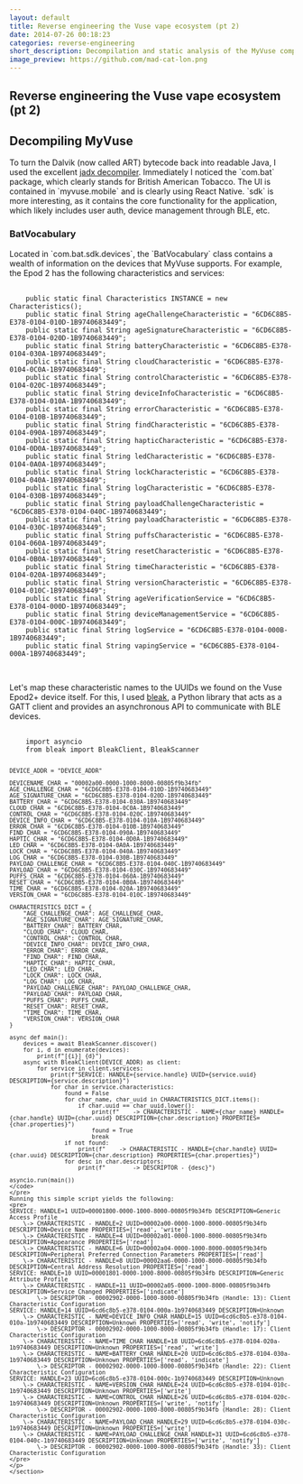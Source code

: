 ```yaml
---
layout: default
title: Reverse engineering the Vuse vape ecosystem (pt 2)
date: 2014-07-26 00:18:23
categories: reverse-engineering
short_description: Decompilation and static analysis of the MyVuse companion app and investigating BLE traffic with device.
image_preview: https://github.com/mad-cat-lon.png
---
```

<div>
    <section>
    <h1> Reverse engineering the Vuse vape ecosystem (pt 2) </h1>
    </section>
    <section>
    <h2> Decompiling MyVuse </h2>
    <o>To turn the Dalvik (now called ART) bytecode back into readable Java, I used the excellent <a href="https://github.com/skylot/jadx">jadx decompiler</a>. Immediately I noticed the `com.bat` package, which clearly stands for British American Tobacco. The UI is contained in `myvuse.mobile` and is clearly using React Native. `sdk` is more interesting, as it contains the core functionality for the application, which likely includes user auth, device management through BLE, etc. </p>
    <h3> BatVocabulary </h3>
    <p>
    Located in `com.bat.sdk.devices`, the `BatVocabulary` class contains a wealth of information on the devices that MyVuse supports. For example, the Epod 2 has the following characteristics and services:
    <pre>
    <code class="language-java">
    public static final Characteristics INSTANCE = new Characteristics();
    public static final String ageChallengeCharacteristic = "6CD6C8B5-E378-0104-010D-1B9740683449";
    public static final String ageSignatureCharacteristic = "6CD6C8B5-E378-0104-020D-1B9740683449";
    public static final String batteryCharacteristic = "6CD6C8B5-E378-0104-030A-1B9740683449";
    public static final String cloudCharacteristic = "6CD6C8B5-E378-0104-0C0A-1B9740683449";
    public static final String controlCharacteristic = "6CD6C8B5-E378-0104-020C-1B9740683449";
    public static final String deviceInfoCharacteristic = "6CD6C8B5-E378-0104-010A-1B9740683449";
    public static final String errorCharacteristic = "6CD6C8B5-E378-0104-010B-1B9740683449";
    public static final String findCharacteristic = "6CD6C8B5-E378-0104-090A-1B9740683449";
    public static final String hapticCharacteristic = "6CD6C8B5-E378-0104-0D0A-1B9740683449";
    public static final String ledCharacteristic = "6CD6C8B5-E378-0104-0A0A-1B9740683449";
    public static final String lockCharacteristic = "6CD6C8B5-E378-0104-040A-1B9740683449";
    public static final String logCharacteristic = "6CD6C8B5-E378-0104-030B-1B9740683449";
    public static final String payloadChallengeCharacteristic = "6CD6C8B5-E378-0104-040C-1B9740683449";
    public static final String payloadCharacteristic = "6CD6C8B5-E378-0104-030C-1B9740683449";
    public static final String puffsCharacteristic = "6CD6C8B5-E378-0104-060A-1B9740683449";
    public static final String resetCharacteristic = "6CD6C8B5-E378-0104-0B0A-1B9740683449";
    public static final String timeCharacteristic = "6CD6C8B5-E378-0104-020A-1B9740683449";
    public static final String versionCharacteristic = "6CD6C8B5-E378-0104-010C-1B9740683449";
    public static final String ageVerificationService = "6CD6C8B5-E378-0104-000D-1B9740683449";
    public static final String deviceManagementService = "6CD6C8B5-E378-0104-000C-1B9740683449";
    public static final String logService = "6CD6C8B5-E378-0104-000B-1B9740683449";
    public static final String vapingService = "6CD6C8B5-E378-0104-000A-1B9740683449";
    </code>
    </pre>
    Let's map these characteristic names to the UUIDs we found on the Vuse Epod2+ device itself. For this, I used <a href="https://pypi.org/project/bleak/">bleak</a>, a Python library that acts as a GATT client and provides an asynchronous API to communicate with BLE devices.
    <pre>
    <code class="language-python">
    import asyncio
    from bleak import BleakClient, BleakScanner

    DEVICE_ADDR = "DEVICE_ADDR"

    DEVICENAME_CHAR = "00002a00-0000-1000-8000-00805f9b34fb"
    AGE_CHALLENGE_CHAR = "6CD6C8B5-E378-0104-010D-1B9740683449"
    AGE_SIGNATURE_CHAR = "6CD6C8B5-E378-0104-020D-1B9740683449"
    BATTERY_CHAR = "6CD6C8B5-E378-0104-030A-1B9740683449"
    CLOUD_CHAR = "6CD6C8B5-E378-0104-0C0A-1B9740683449"
    CONTROL_CHAR = "6CD6C8B5-E378-0104-020C-1B9740683449"
    DEVICE_INFO_CHAR = "6CD6C8B5-E378-0104-010A-1B9740683449"
    ERROR_CHAR = "6CD6C8B5-E378-0104-010B-1B9740683449"
    FIND_CHAR = "6CD6C8B5-E378-0104-090A-1B9740683449"
    HAPTIC_CHAR = "6CD6C8B5-E378-0104-0D0A-1B9740683449"
    LED_CHAR = "6CD6C8B5-E378-0104-0A0A-1B9740683449"
    LOCK_CHAR = "6CD6C8B5-E378-0104-040A-1B9740683449"
    LOG_CHAR = "6CD6C8B5-E378-0104-030B-1B9740683449"
    PAYLOAD_CHALLENGE_CHAR = "6CD6C8B5-E378-0104-040C-1B9740683449"
    PAYLOAD_CHAR = "6CD6C8B5-E378-0104-030C-1B9740683449"
    PUFFS_CHAR = "6CD6C8B5-E378-0104-060A-1B9740683449"
    RESET_CHAR = "6CD6C8B5-E378-0104-0B0A-1B9740683449"
    TIME_CHAR = "6CD6C8B5-E378-0104-020A-1B9740683449"
    VERSION_CHAR = "6CD6C8B5-E378-0104-010C-1B9740683449"

    CHARACTERISTICS_DICT = {
        "AGE_CHALLENGE_CHAR": AGE_CHALLENGE_CHAR,
        "AGE_SIGNATURE_CHAR": AGE_SIGNATURE_CHAR,
        "BATTERY_CHAR": BATTERY_CHAR,
        "CLOUD_CHAR": CLOUD_CHAR,
        "CONTROL_CHAR": CONTROL_CHAR,
        "DEVICE_INFO_CHAR": DEVICE_INFO_CHAR,
        "ERROR_CHAR": ERROR_CHAR,
        "FIND_CHAR": FIND_CHAR,
        "HAPTIC_CHAR": HAPTIC_CHAR,
        "LED_CHAR": LED_CHAR,
        "LOCK_CHAR": LOCK_CHAR,
        "LOG_CHAR": LOG_CHAR,
        "PAYLOAD_CHALLENGE_CHAR": PAYLOAD_CHALLENGE_CHAR,
        "PAYLOAD_CHAR": PAYLOAD_CHAR,
        "PUFFS_CHAR": PUFFS_CHAR,
        "RESET_CHAR": RESET_CHAR,
        "TIME_CHAR": TIME_CHAR,
        "VERSION_CHAR": VERSION_CHAR
    }

    async def main():
        devices = await BleakScanner.discover()
        for i, d in enumerate(devices):
            print(f"[{i}] {d}")
        async with BleakClient(DEVICE_ADDR) as client:
            for service in client.services:
                print(f"SERVICE: HANDLE={service.handle} UUID={service.uuid} DESCRIPTION={service.description}")
                for char in service.characteristics:
                    found = False
                    for char_name, char_uuid in CHARACTERISTICS_DICT.items():
                        if char.uuid == char_uuid.lower():
                            print(f"    -> CHARACTERISTIC - NAME={char_name} HANDLE={char.handle} UUID={char.uuid} DESCRIPTION={char.description} PROPERTIES={char.properties}")
                            found = True
                            break
                    if not found:
                        print(f"    -> CHARACTERISTIC - HANDLE={char.handle} UUID={char.uuid} DESCRIPTION={char.description} PROPERTIES={char.properties}")
                    for desc in char.descriptors:
                        print(f"        -> DESCRIPTOR - {desc}")

    asyncio.run(main())
    </code>
    </pre>
    Running this simple script yields the following:
    <pre>
    SERVICE: HANDLE=1 UUID=00001800-0000-1000-8000-00805f9b34fb DESCRIPTION=Generic Access Profile
        \-> CHARACTERISTIC - HANDLE=2 UUID=00002a00-0000-1000-8000-00805f9b34fb DESCRIPTION=Device Name PROPERTIES=['read', 'write']
        \-> CHARACTERISTIC - HANDLE=4 UUID=00002a01-0000-1000-8000-00805f9b34fb DESCRIPTION=Appearance PROPERTIES=['read']
        \-> CHARACTERISTIC - HANDLE=6 UUID=00002a04-0000-1000-8000-00805f9b34fb DESCRIPTION=Peripheral Preferred Connection Parameters PROPERTIES=['read']
        \-> CHARACTERISTIC - HANDLE=8 UUID=00002aa6-0000-1000-8000-00805f9b34fb DESCRIPTION=Central Address Resolution PROPERTIES=['read']
    SERVICE: HANDLE=10 UUID=00001801-0000-1000-8000-00805f9b34fb DESCRIPTION=Generic Attribute Profile
        \-> CHARACTERISTIC - HANDLE=11 UUID=00002a05-0000-1000-8000-00805f9b34fb DESCRIPTION=Service Changed PROPERTIES=['indicate']
            \-> DESCRIPTOR - 00002902-0000-1000-8000-00805f9b34fb (Handle: 13): Client Characteristic Configuration
    SERVICE: HANDLE=14 UUID=6cd6c8b5-e378-0104-000a-1b9740683449 DESCRIPTION=Unknown
        \-> CHARACTERISTIC - NAME=DEVICE_INFO_CHAR HANDLE=15 UUID=6cd6c8b5-e378-0104-010a-1b9740683449 DESCRIPTION=Unknown PROPERTIES=['read', 'write', 'notify']
            \-> DESCRIPTOR - 00002902-0000-1000-8000-00805f9b34fb (Handle: 17): Client Characteristic Configuration
        \-> CHARACTERISTIC - NAME=TIME_CHAR HANDLE=18 UUID=6cd6c8b5-e378-0104-020a-1b9740683449 DESCRIPTION=Unknown PROPERTIES=['read', 'write']
        \-> CHARACTERISTIC - NAME=BATTERY_CHAR HANDLE=20 UUID=6cd6c8b5-e378-0104-030a-1b9740683449 DESCRIPTION=Unknown PROPERTIES=['read', 'indicate']
            \-> DESCRIPTOR - 00002902-0000-1000-8000-00805f9b34fb (Handle: 22): Client Characteristic Configuration
    SERVICE: HANDLE=23 UUID=6cd6c8b5-e378-0104-000c-1b9740683449 DESCRIPTION=Unknown
        \-> CHARACTERISTIC - NAME=VERSION_CHAR HANDLE=24 UUID=6cd6c8b5-e378-0104-010c-1b9740683449 DESCRIPTION=Unknown PROPERTIES=['write']
        \-> CHARACTERISTIC - NAME=CONTROL_CHAR HANDLE=26 UUID=6cd6c8b5-e378-0104-020c-1b9740683449 DESCRIPTION=Unknown PROPERTIES=['write', 'notify']
            \-> DESCRIPTOR - 00002902-0000-1000-8000-00805f9b34fb (Handle: 28): Client Characteristic Configuration
        \-> CHARACTERISTIC - NAME=PAYLOAD_CHAR HANDLE=29 UUID=6cd6c8b5-e378-0104-030c-1b9740683449 DESCRIPTION=Unknown PROPERTIES=['write']
        \-> CHARACTERISTIC - NAME=PAYLOAD_CHALLENGE_CHAR HANDLE=31 UUID=6cd6c8b5-e378-0104-040c-1b9740683449 DESCRIPTION=Unknown PROPERTIES=['write', 'notify']
            \-> DESCRIPTOR - 00002902-0000-1000-8000-00805f9b34fb (Handle: 33): Client Characteristic Configuration
    </pre>
    </p>
    </section>
</div>